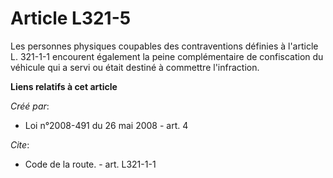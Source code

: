 # Article L321-5

Les personnes physiques coupables des contraventions définies à l'article L. 321-1-1 encourent également la peine
complémentaire de confiscation du véhicule qui a servi ou était destiné à commettre l'infraction.

**Liens relatifs à cet article**

_Créé par_:

  - Loi n°2008-491 du 26 mai 2008 - art. 4

_Cite_:

  - Code de la route. - art. L321-1-1
